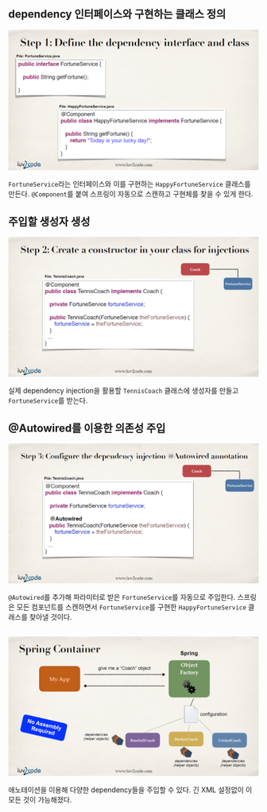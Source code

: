 ## dependency 인터페이스와 구현하는 클래스 정의
![](../../.gitbook/assets/20200107170026.png)

`FortuneService`라는 인터페이스와 이를 구현하는 `HappyFortuneService` 클래스를 만든다. `@Component`를 붙여 스프링이 자동으로 스캔하고 구현체를 찾을 수 있게 한다.

## 주입할 생성자 생성
![](../../.gitbook/assets/20200107170034.png)

실제 dependency injection을 활용할 `TennisCoach` 클래스에 생성자를 만들고 `FortuneService`를 받는다.

## @Autowired를 이용한 의존성 주입
![](../../.gitbook/assets/20200107170044.png)

`@Autowired`를 추가해 파라미터로 받은 `FortuneService`를 자동으로 주입한다. 스프링은 모든 컴포넌트를 스캔하면서 `FortuneService`를 구현한 `HappyFortuneService` 클래스를 찾아낼 것이다.

## 
![](../../.gitbook/assets/20200107170055.png)

애노테이션을 이용해 다양한 dependency들을 주입할 수 있다. 긴 XML 설정없이 이 모든 것이 가능해졌다.